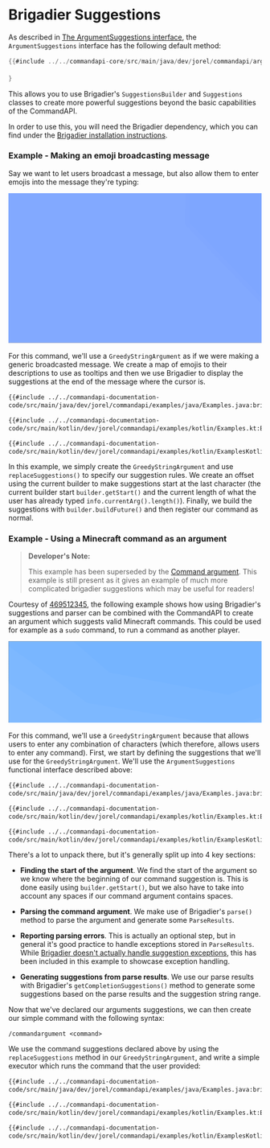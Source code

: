 # Brigadier Suggestions

As described in [The ArgumentSuggestions interface](./argumentsuggestions.md#the-argumentsuggestions-interface), the `ArgumentSuggestions` interface has the following default method:

```java
{{#include ../../commandapi-core/src/main/java/dev/jorel/commandapi/arguments/ArgumentSuggestions.java:Declaration}}

}
```

This allows you to use Brigadier's `SuggestionsBuilder` and `Suggestions` classes to create more powerful suggestions beyond the basic capabilities of the CommandAPI.

In order to use this, you will need the Brigadier dependency, which you can find under the [Brigadier installation instructions](https://github.com/Mojang/brigadier#installation).

<div class="example">

### Example - Making an emoji broadcasting message

Say we want to let users broadcast a message, but also allow them to enter emojis into the message they're typing:

![A gif showcasing a command where emojis are suggested when typing a message](./images/emojimsg.gif)

For this command, we'll use a `GreedyStringArgument` as if we were making a generic broadcasted message. We create a map of emojis to their descriptions to use as tooltips and then we use Brigadier to display the suggestions at the end of the message where the cursor is.

<div class="multi-pre">

```java,Java
{{#include ../../commandapi-documentation-code/src/main/java/dev/jorel/commandapi/examples/java/Examples.java:brigadierSuggestions1}}
```

```kotlin,Kotlin
{{#include ../../commandapi-documentation-code/src/main/kotlin/dev/jorel/commandapi/examples/kotlin/Examples.kt:BrigadierSuggestions3}}
```

```kotlin,Kotlin_DSL
{{#include ../../commandapi-documentation-code/src/main/kotlin/dev/jorel/commandapi/examples/kotlin/ExamplesKotlinDSL.kt:BrigadierSuggestions3}}
```

</div>

In this example, we simply create the `GreedyStringArgument` and use `replaceSuggestions()` to specify our suggestion rules. We create an offset using the current builder to make suggestions start at the last character (the current builder start `builder.getStart()` and the current length of what the user has already typed `info.currentArg().length()`). Finally, we build the suggestions with `builder.buildFuture()` and then register our command as normal.

</div>

<div class="example">

### Example - Using a Minecraft command as an argument

> **Developer's Note:**
>
> This example has been superseded by the [Command argument](./argument_command.md). This example is still present as it gives an example of much more complicated brigadier suggestions which may be useful for readers!

Courtesy of [469512345](https://github.com/469512345), the following example shows how using Brigadier's suggestions and parser can be combined with the CommandAPI to create an argument which suggests valid Minecraft commands. This could be used for example as a `sudo` command, to run a command as another player.

![A gif showcasing a command suggestion for the /give command](./images/commandargument.gif)

For this command, we'll use a `GreedyStringArgument` because that allows users to enter any combination of characters (which therefore, allows users to enter any command). First, we start by defining the suggestions that we'll use for the `GreedyStringArgument`. We'll use the `ArgumentSuggestions` functional interface described above:

<div class="multi-pre">

```java,Java
{{#include ../../commandapi-documentation-code/src/main/java/dev/jorel/commandapi/examples/java/Examples.java:brigadierSuggestions2}}
```

```kotlin,Kotlin
{{#include ../../commandapi-documentation-code/src/main/kotlin/dev/jorel/commandapi/examples/kotlin/Examples.kt:BrigadierSuggestions1}}
```

```kotlin,Kotlin_DSL
{{#include ../../commandapi-documentation-code/src/main/kotlin/dev/jorel/commandapi/examples/kotlin/ExamplesKotlinDSL.kt:BrigadierSuggestions1}}
```

</div>

There's a lot to unpack there, but it's generally split up into 4 key sections:

- **Finding the start of the argument**. We find the start of the argument so we know where the beginning of our command suggestion is. This is done easily using `builder.getStart()`, but we also have to take into account any spaces if our command argument contains spaces.

- **Parsing the command argument**. We make use of Brigadier's `parse()` method to parse the argument and generate some `ParseResults`.

- **Reporting parsing errors**. This is actually an optional step, but in general it's good practice to handle exceptions stored in `ParseResults`. While [Brigadier doesn't actually handle suggestion exceptions](https://github.com/Mojang/brigadier/blob/master/src/main/java/com/mojang/brigadier/CommandDispatcher.java#L599), this has been included in this example to showcase exception handling.

- **Generating suggestions from parse results**. We use our parse results with Brigadier's `getCompletionSuggestions()` method to generate some suggestions based on the parse results and the suggestion string range.

Now that we've declared our arguments suggestions, we can then create our simple command with the following syntax:

```mccmd
/commandargument <command>
```

We use the command suggestions declared above by using the `replaceSuggestions` method in our `GreedyStringArgument`, and write a simple executor which runs the command that the user provided:

<div class="multi-pre">

```java,Java
{{#include ../../commandapi-documentation-code/src/main/java/dev/jorel/commandapi/examples/java/Examples.java:brigadierSuggestions3}}
```

```kotlin,Kotlin
{{#include ../../commandapi-documentation-code/src/main/kotlin/dev/jorel/commandapi/examples/kotlin/Examples.kt:BrigadierSuggestions2}}
```

```kotlin,Kotlin_DSL
{{#include ../../commandapi-documentation-code/src/main/kotlin/dev/jorel/commandapi/examples/kotlin/ExamplesKotlinDSL.kt:BrigadierSuggestions2}}
```

</div>

</div>
